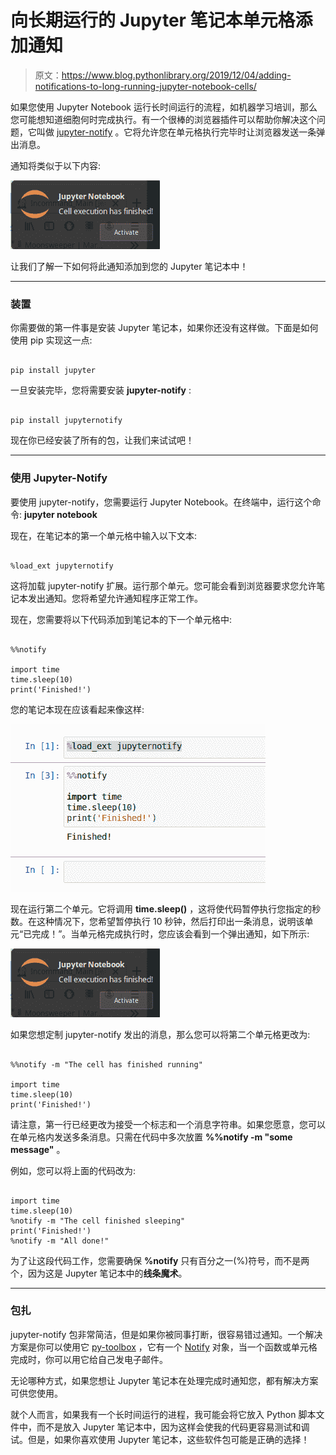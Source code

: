 # 向长期运行的 Jupyter 笔记本单元格添加通知

> 原文：<https://www.blog.pythonlibrary.org/2019/12/04/adding-notifications-to-long-running-jupyter-notebook-cells/>

如果您使用 Jupyter Notebook 运行长时间运行的流程，如机器学习培训，那么您可能想知道细胞何时完成执行。有一个很棒的浏览器插件可以帮助你解决这个问题，它叫做 [jupyter-notify](https://github.com/ShopRunner/jupyter-notify) 。它将允许您在单元格执行完毕时让浏览器发送一条弹出消息。

通知将类似于以下内容:

![jupyter-notify sample image](img/c9bbf063e3384cc641774db409c97db8.png)

让我们了解一下如何将此通知添加到您的 Jupyter 笔记本中！

* * *

### 装置

你需要做的第一件事是安装 Jupyter 笔记本，如果你还没有这样做。下面是如何使用 pip 实现这一点:

```

pip install jupyter

```

一旦安装完毕，您将需要安装 **jupyter-notify** :

```

pip install jupyternotify

```

现在你已经安装了所有的包，让我们来试试吧！

* * *

### 使用 Jupyter-Notify

要使用 jupyter-notify，您需要运行 Jupyter Notebook。在终端中，运行这个命令: **jupyter notebook**

现在，在笔记本的第一个单元格中输入以下文本:

```

%load_ext jupyternotify

```

这将加载 jupyter-notify 扩展。运行那个单元。您可能会看到浏览器要求您允许笔记本发出通知。您将希望允许通知程序正常工作。

现在，您需要将以下代码添加到笔记本的下一个单元格中:

```

%%notify

import time
time.sleep(10)
print('Finished!')

```

您的笔记本现在应该看起来像这样:

![Example using jupyter-notify](img/ce075effeb78bcecf2f7575f060bf888.png)

现在运行第二个单元。它将调用 **time.sleep()** ，这将使代码暂停执行您指定的秒数。在这种情况下，您希望暂停执行 10 秒钟，然后打印出一条消息，说明该单元“已完成！”。当单元格完成执行时，您应该会看到一个弹出通知，如下所示:

![jupyter-notify sample image](img/c9bbf063e3384cc641774db409c97db8.png)

如果您想定制 jupyter-notify 发出的消息，那么您可以将第二个单元格更改为:

```

%%notify -m "The cell has finished running"

import time
time.sleep(10)
print('Finished!')

```

请注意，第一行已经更改为接受一个标志和一个消息字符串。如果您愿意，您可以在单元格内发送多条消息。只需在代码中多次放置 **%%notify -m "some message"** 。

例如，您可以将上面的代码改为:

```

import time
time.sleep(10)
%notify -m "The cell finished sleeping"
print('Finished!')
%notify -m "All done!"

```

为了让这段代码工作，您需要确保 **%notify** 只有百分之一(%)符号，而不是两个，因为这是 Jupyter 笔记本中的**线条魔术**。

* * *

### 包扎

jupyter-notify 包非常简洁，但是如果你被同事打断，很容易错过通知。一个解决方案是你可以使用它 [py-toolbox](https://py-toolbox.readthedocs.io/en/latest/) ，它有一个 [Notify](https://py-toolbox.readthedocs.io/en/latest/modules/notification.html#setup-monitoring-for-your-long-running-tasks) 对象，当一个函数或单元格完成时，你可以用它给自己发电子邮件。

无论哪种方式，如果您想让 Jupyter 笔记本在处理完成时通知您，都有解决方案可供您使用。

就个人而言，如果我有一个长时间运行的进程，我可能会将它放入 Python 脚本文件中，而不是放入 Jupyter 笔记本中，因为这样会使我的代码更容易测试和调试。但是，如果你喜欢使用 Jupyter 笔记本，这些软件包可能是正确的选择！